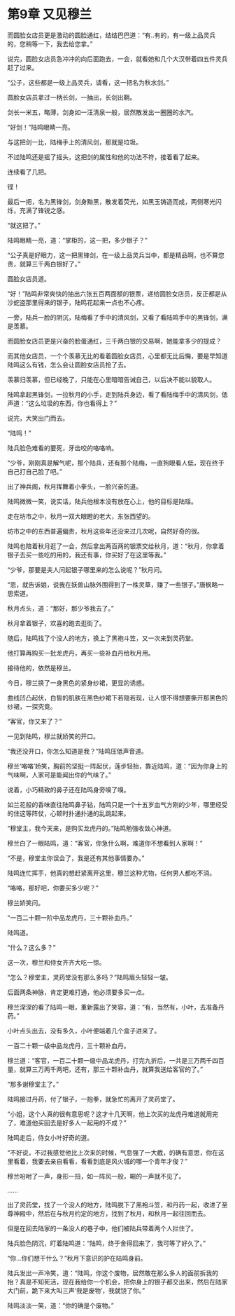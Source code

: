# 第9章 又见穆兰

而圆脸女店员更是激动的圆脸通红，结结巴巴道：“有..有的，有一级上品灵兵的，您稍等一下，我去给您拿。”

  说完，圆脸女店员急冲冲的向后面跑去，一会，就看她和几个大汉带着四五件灵兵赶了过来。

  “公子，这些都是一级上品灵兵，请看，这一把名为秋水剑。”

  圆脸女店员拿过一柄长剑，一抽出，长剑出鞘。

  剑长一米五，略薄，剑身如一汪清泉一般，居然散发出一圈圈的水汽。

  “好剑！”陆鸣眼睛一亮。

  与这把剑一比，陆梅手上的清风剑，那就是垃圾。

  不过陆鸣还是摇了摇头，这把剑的属性和他的功法不符，接着看了起来。

  连续看了几把。

  铿！

  最后一把，名为黑锋剑，剑身黝黑，散发着荧光，如黑玉铸造而成，两侧寒光闪烁，充满了锋锐之感。

  “就这把了。”

  陆鸣眼睛一亮，道：“掌柜的，这一把，多少银子？”

  “公子真是好眼力，这一把黑锋剑，在一级上品灵兵当中，都是精品啊，也不算您贵，就算三千两白银好了。”

  圆脸女店员道。

  “好！”陆鸣非常爽快的抽出六张五百两面额的银票，递给圆脸女店员，反正都是从沙蛇盗那里得来的银子，陆鸣花起来一点也不心疼。

  一旁，陆兵一脸的阴沉，陆梅看了手中的清风剑，又看了看陆鸣手中的黑锋剑，满是羡慕。

  而圆脸女店员更是兴奋的脸蛋通红，三千两白银的交易啊，她能拿多少的提成？

  而其他女店员，一个个羡慕无比的看着圆脸女店员，心里都无比后悔，要是早知道陆鸣这么有钱，怎么会让圆脸女店员抢了去。

  羡慕归羡慕，但已经晚了，只能在心里暗暗告诫自己，以后决不能以貌取人。

  陆鸣拿起黑锋剑，一拉秋月的小手，走到陆兵身边，看了看陆梅手中的清风剑，低声道：“这么垃圾的东西，你也看得上？”

  说完，大笑出门而去。

  “陆鸣！”

  陆兵脸色难看的要死，牙齿咬的咯咯响。

  “少爷，刚刚真是解气呢，那个陆兵，还有那个陆梅，一直狗眼看人低，现在终于自己打自己脸了吧。”

  出了神兵阁，秋月挥舞着小拳头，一脸兴奋的道。

  陆鸣微微一笑，说实话，陆兵他根本没有放在心上，他的目标是陆瑶。

  走在坊市之中，秋月一双大眼瞪的老大，东张西望的。

  坊市之中的东西普遍偏贵，秋月这些年还没来过几次呢，自然好奇的很。

  陆鸣也陪着秋月逛了一会，然后拿出两百两的银票交给秋月，道：“秋月，你拿着银子去买一些吃的用的，我还有事，你买好了在这里等我。”

  “少爷，那要是夫人问起银子哪里来的怎么说呢？”秋月问。

  “恩，就告诉娘，说我在妖兽山脉外围得到了一株灵草，赚了一些银子。”唐枫略一思索道。

  秋月点头，道：“那好，那少爷我去了。”

  秋月拿着银子，欢喜的跑去逛街了。

  随后，陆鸣找了个没人的地方，换上了黑袍斗笠，又一次来到灵药堂。

  他打算再购买一批龙虎丹，再买一些补血丹给秋月用。

  接待他的，依然是穆兰。

  今日，穆兰换了一身黑色的紧身纱裙，更显的诱惑。

  曲线凹凸起伏，白皙的肌肤在黑色纱裙下若隐若现，让人恨不得想要撕开那黑色的纱裙，一探究竟。

  “客官，你又来了？”

  一见到陆鸣，穆兰就娇笑的开口。

  “我还没开口，你怎么知道是我？”陆鸣压低声音道。

  穆兰‘咯咯’娇笑，胸前的坚挺一阵起伏，莲步轻抬，靠近陆鸣，道：“因为你身上的气味啊，人家可是能闻出你的气味了。”

  说着，小巧精致的鼻子还在陆鸣身旁嗅了嗅。

  如兰花般的香味直往陆鸣鼻子钻，陆鸣只是一个十五岁血气方刚的少年，哪里经受的住这等阵仗，心顿时扑通扑通的乱跳起来。

  “穆堂主，我今天来，是购买龙虎丹的。”陆鸣勉强收敛心神道。

  穆兰白了一眼陆鸣，道：“客官，你急什么啊，难道你不想看到人家啊！”

  “不是，穆堂主你误会了，我是还有其他事情要办。”

  陆鸣连忙挥手，他真的想赶紧离开这里，穆兰这种尤物，任何男人都吃不消。

  “咯咯，那好吧，你要买多少呢？”

  穆兰娇笑问。

  “一百二十颗一阶中品龙虎丹，三十颗补血丹。”

  陆鸣道。

  “什么？这么多？”

  这一次，穆兰和侍女齐齐大吃一惊。

  “怎么？穆堂主，灵药堂没有那么多吗？”陆鸣眉头轻轻一皱。

  后面两条神脉，肯定更难打通，他必须要多买一点。

  穆兰深深的看了陆鸣一眼，重新露出了笑容，道：“有，当然有，小叶，去准备丹药。”

  小叶点头出去，没有多久，小叶便端着几个盒子进来了。

  一百二十颗一级中品龙虎丹，三十颗补血丹。

  穆兰道：“客官，一百二十颗一级中品龙虎丹，打完九折后，一共是三万两千四百量，就算三万两千两吧，还有，那三十颗补血丹，就算我送给客官的了。”

  “那多谢穆堂主了。”

  陆鸣接过丹药，付了银子，一抱拳，就急忙的离开了灵药堂了。

  “小姐，这个人真的很有意思呢？这才十几天啊，他上次买的龙虎丹难道就用完了，难道他买回去是好多人一起用的不成？”

  陆鸣走后，侍女小叶好奇的道。

  “不好说，不过我感觉他比上次来的时候，气息强了一大截，的确有意思，你在这里看着，我要去亲自看看，看看到底是风火城的哪一个青年才俊？”

  穆兰吩咐了一声，身形一扭，如一阵风一般，唰的一声就不见了。

  ......

  出了灵药堂，找了一个没人的地方，陆鸣脱下了黑袍斗笠，和丹药一起，收进了至尊神殿中，然后在与秋月约定的地方，找到了秋月，和秋月一起往回而去。

  但是在回去陆家的一条没人的巷子中，他们被陆兵带着两个人拦住了。

  陆兵脸色阴沉，盯着陆鸣道：“陆鸣，终于舍得回来了，我可等了好久了。”

  “你...你们想干什么？”秋月下意识的护在陆鸣身前。

  陆兵发出一声冷笑，道：“陆鸣，你这个废物，居然敢在那么多人的面前拆我的抬？真是不知死活，现在我给你一个机会，把你身上的银子都交出来，然后在陆家大门前，跪下来大叫三声‘我是废物’，我就饶了你。”

  陆鸣淡淡一笑，道：“你的确是个废物。”
